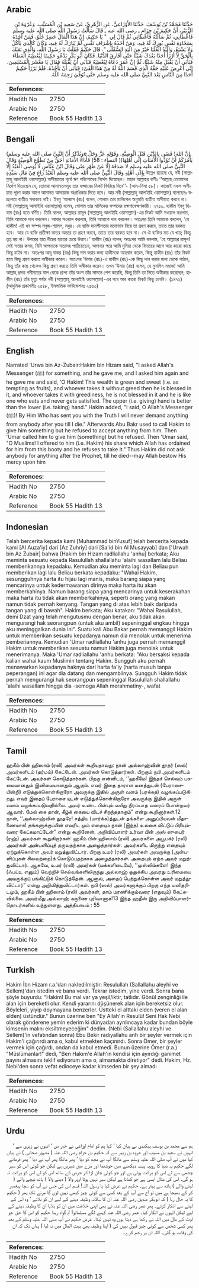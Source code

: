 ## Arabic


<div dir="rtl" lang="ar" style={{fontSize:'larger',backgroundColor:'#f8f9fa',padding:20}}>
حَدَّثَنَا مُحَمَّدُ بْنُ يُوسُفَ، حَدَّثَنَا الأَوْزَاعِيُّ، عَنِ الزُّهْرِيِّ، عَنْ سَعِيدِ بْنِ الْمُسَيَّبِ، وَعُرْوَةَ بْنِ الزُّبَيْرِ، أَنَّ حَكِيمَ بْنَ حِزَامٍ ـ رضى الله عنه ـ قَالَ سَأَلْتُ رَسُولَ اللَّهِ صلى الله عليه وسلم فَأَعْطَانِي، ثُمَّ سَأَلْتُهُ فَأَعْطَانِي ثُمَّ قَالَ لِي ‏ "‏ يَا حَكِيمُ، إِنَّ هَذَا الْمَالَ خَضِرٌ حُلْوٌ، فَمَنْ أَخَذَهُ بِسَخَاوَةِ نَفْسٍ بُورِكَ لَهُ فِيهِ، وَمَنْ أَخَذَهُ بِإِشْرَافِ نَفْسٍ لَمْ يُبَارَكْ لَهُ فِيهِ، وَكَانَ كَالَّذِي يَأْكُلُ وَلاَ يَشْبَعُ، وَالْيَدُ الْعُلْيَا خَيْرٌ مِنَ الْيَدِ السُّفْلَى ‏"‏‏.‏ قَالَ حَكِيمٌ فَقُلْتُ يَا رَسُولَ اللَّهِ، وَالَّذِي بَعَثَكَ بِالْحَقِّ لاَ أَرْزَأُ أَحَدًا بَعْدَكَ شَيْئًا حَتَّى أُفَارِقَ الدُّنْيَا‏.‏ فَكَانَ أَبُو بَكْرٍ يَدْعُو حَكِيمًا لِيُعْطِيَهُ الْعَطَاءَ فَيَأْبَى أَنْ يَقْبَلَ مِنْهُ شَيْئًا، ثُمَّ إِنَّ عُمَرَ دَعَاهُ لِيُعْطِيَهُ فَيَأْبَى أَنْ يَقْبَلَهُ فَقَالَ يَا مَعْشَرَ الْمُسْلِمِينَ، إِنِّي أَعْرِضُ عَلَيْهِ حَقَّهُ الَّذِي قَسَمَ اللَّهُ لَهُ مِنْ هَذَا الْفَىْءِ فَيَأْبَى أَنْ يَأْخُذَهُ‏.‏ فَلَمْ يَرْزَأْ حَكِيمٌ أَحَدًا مِنَ النَّاسِ بَعْدَ النَّبِيِّ صلى الله عليه وسلم حَتَّى تُوُفِّيَ رَحِمَهُ اللَّهُ‏.‏
</div>
<div style={{backgroundColor:'#f8f9fa',padding:20, marginBottom: 10}}><table> <thead> <tr> <th>References:</th> <th></th> </tr> </thead> <tbody><tr><td>Hadith No</td><td>2750</td></tr><tr><td>Arabic No</td><td>2750</td></tr><tr><td>Reference</td><td>Book 55 Hadith 13</td></tr></tbody></table></div>

## Bengali


<div dir="ltr" lang="bn" style={{fontSize:'larger',backgroundColor:'#f8f9fa',padding:20}}>
(وَيُذْكَرُ أَنَّ النَّبِيَّ صلى الله عليه وسلمe قَضَى بِالدَّيْنِ قَبْلَ الْوَصِيَّةِ. وَقَوْلِهِ عَزَّ وَجَلَّ )إِنَّ اللهَ يَأْمُرُكُمْ أَنْ تُؤَدُّوا الْأَمٰنَاتِ إِلٰٓى أَهْلِهَا(( النساء : 58) فَأَدَاءُ الأَمَانَةِ أَحَقُّ مِنْ تَطَوُّعِ الْوَصِيَّةِ وَقَالَ النَّبِيُّ صلى الله عليه وسلم لا صَدَقَةَ إِلَّا عَنْ ظَهْرِ غِنًى وَقَالَ ابْنُ عَبَّاسٍ لَا يُوصِي الْعَبْدُ إِلَّا بِإِذْنِ أَهْلِهِ وَقَالَ النَّبِيُّ صلى الله عليه وسلم الْعَبْدُ رَاعٍ فِيْ مَالِ سَيِّدِهِ উল্লেখ রয়েছে যে, নবী (সাল্লাল্লাহু আলাইহি ওয়াসাল্লাম) অসীয়াতের পূর্বে ঋণ পরিশোধের নির্দেশ দিয়েছেন। মহান আল্লাহর বাণীঃ ‘‘আল্লাহ্ তোমাদের নির্দেশ দিয়েছেন যে, তোমরা আমানতসমূহ তার হক্দারের নিকট ফিরিয়ে দিবে’’- (আন-নিসা ৫৮)। কাজেই নফল অসীয়াত পূরণ করার আগে আমানত আদায়কে অগ্রাধিকার দিতে হবে। আর নবী (সাল্লাল্লাহু আলাইহি ওয়াসাল্লাম) বলেছেনঃ স্বচ্ছলতা ব্যতীত সদাকাহ নাই। ইবনু ‘আব্বাস (রাঃ) বলেন, গোলাম তার মালিকের অনুমতি ব্যতীত অসীয়াত করবে না। নবী (সাল্লাল্লাহু আলাইহি ওয়াসাল্লাম) বলেন, গোলাম তার মালিকের সম্পদের রক্ষণাবেক্ষণকারী। ২৭৫০. হাকীম ইবনু হিযাম (রাঃ) হতে বর্ণিত। তিনি বলেন, আল্লাহর রাসূল (সাল্লাল্লাহু আলাইহি ওয়াসাল্লাম)-এর নিকট আমি সওয়াল করলাম, তিনি আমাকে দান করলেন। আবার সওয়াল করলাম, তিনি আমাকে দান করলেন। অতঃপর তিনি আমাকে বললেন, ‘হে হাকীম! এই ধন সম্পদ সবুজ-শ্যামল, মধুর। যে ব্যক্তি দানশীলতার মনোভাব নিয়ে তা গ্রহণ করবে, তাতে তার বরকত হবে। আর যে ব্যক্তি প্রতীক্ষা কাতর অন্তরে তা গ্রহণ করবে, তাতে তার বরকত হবে না। সে ঐ ব্যক্তির মত যে খায়; কিন্তু তৃপ্ত হয় না। উপরের হাত নীচের হাতের চেয়ে উত্তম।’ হাকীম (রাঃ) বলেন, অতঃপর আমি বললাম, ‘হে আল্লাহর রাসূল! সেই সত্তার কসম, যিনি আপনাকে সত্যসহ পাঠিয়েছেন, আপনার পরে আমি দুনিয়া থেকে বিদায়ের আগে আর কারো কাছে কিছু চাইব না। অতঃপর আবূ বাকর (রাঃ) কিছু দান করার জন্য হাকীমকে আহবান করেন, কিন্তু হাকীম (রাঃ) তাঁর নিকট হতে কিছু গ্রহণ করতে অস্বীকার করেন। অতঃপর ‘উমার (রাঃ)-ও হাকীম (রাঃ)-কে কিছু দান করার জন্য ডেকে পাঠান, কিন্তু তাঁর কাছ থেকেও কিছু গ্রহণ করতে তিনি অস্বীকার করেন। তখন ‘উমার (রাঃ) বলেন, হে মুসলিম সমাজ! আমি আল্লাহ্ প্রদত্ত গনীমতের মাল থেকে প্রাপ্য তাঁর অংশ তাঁর সামনে পেশ করেছি, কিন্তু তিনি তা নিতে অস্বীকার করেছেন; হাকীম (রাঃ) তাঁর মৃত্যু পর্যন্ত নবী (সাল্লাল্লাহু আলাইহি ওয়াসাল্লাম)-এর পরে আর কারো নিকট কিছু চাননি। (১৪৭২) (আধুনিক প্রকাশনীঃ ২৫৪৮, ইসলামিক ফাউন্ডেশনঃ ২৫৬০)
</div>
<div style={{backgroundColor:'#f8f9fa',padding:20, marginBottom: 10}}><table> <thead> <tr> <th>References:</th> <th></th> </tr> </thead> <tbody><tr><td>Hadith No</td><td>2750</td></tr><tr><td>Arabic No</td><td>2750</td></tr><tr><td>Reference</td><td>Book 55 Hadith 13</td></tr></tbody></table></div>

## English


<div dir="ltr" lang="en" style={{fontSize:'larger',backgroundColor:'#f8f9fa',padding:20}}>
Narrated 'Urwa bin Az-Zubair:Hakim bin Hizam said, "I asked Allah's Messenger (ﷺ) for something, and he gave me, and I asked him again and he gave me and said, 'O Hakim! This wealth is green and sweet (i.e. as tempting as fruits), and whoever takes it without greed then he is blessed in it, and whoever takes it with greediness, he is not blessed in it and he is like one who eats and never gets satisfied. The upper (i.e. giving) hand is better than the lower (i.e. taking) hand." Hakim added, "I said, O Allah's Messenger (ﷺ)! By Him Who has sent you with the Truth I will never demand anything from anybody after you till I die." Afterwards Abu Bakr used to call Hakim to give him something but he refused to accept anything from him. Then 'Umar called him to give him (something) but he refused. Then 'Umar said, "O Muslims! I offered to him (i.e. Hakim) his share which Allah has ordained for him from this booty and he refuses to take it." Thus Hakim did not ask anybody for anything after the Prophet, till he died--may Allah bestow His mercy upon him
</div>
<div style={{backgroundColor:'#f8f9fa',padding:20, marginBottom: 10}}><table> <thead> <tr> <th>References:</th> <th></th> </tr> </thead> <tbody><tr><td>Hadith No</td><td>2750</td></tr><tr><td>Arabic No</td><td>2750</td></tr><tr><td>Reference</td><td>Book 55 Hadith 13</td></tr></tbody></table></div>

## Indonesian


<div dir="ltr" lang="id" style={{fontSize:'larger',backgroundColor:'#f8f9fa',padding:20}}>
Telah bercerita kepada kami [Muhammad binYusuf] telah bercerita kepada kami [Al Auza'iy] dari [Az Zuhriy] dari [Sa'id bin Al Musayyab] dan ['Urwah bin Az Zubair] bahwa [Hakim bin Hizam radliallahu 'anhu] berkata; Aku meminta sesuatu kepada Rasulullah shallallahu 'alaihi wasallam lalu Beliau memberikannya kepadaku. Kemudian aku meminta lagi dan Beliau pun memberikan lagi lalu Beliau berkata kepadaku: "Wahai Hakim, sesungguhnya harta itu hijau lagi manis, maka barang siapa yang mencarinya untuk kedermawanan dirinya maka harta itu akan memberkahinya. Namun barang siapa yang mencarinya untuk keserakahan maka harta itu tidak akan memberkahinya, seperti orang yang makan namun tidak pernah kenyang. Tangan yang di atas lebih baik daripada tangan yang di bawah". Hakim berkata; Aku katakan: "Wahai Rasulullah, demi Dzat yang telah mengutusmu dengan benar, aku tidak akan mengurangi hak seorangpun (untuk aku ambil) sepeninggal engkau hingga aku meninggalkan dunia ini". Suatu kali Abu Bakar pernah memanggil Hakim untuk memberikan sesuatu kepadanya namun dia menolak untuk menerima pemberiannya. Kemudian 'Umar radliallahu 'anhu juga pernah memanggil Hakim untuk memberikan sesuatu namun Hakim juga menolak untuk menerimanya. Maka 'Umar radliallahu 'anhu berkata: "Aku bersaksi kepada kalian wahai kaum Muslimin tentang Hakim. Sungguh aku pernah menawarkan kepadanya haknya dari harta fa'iy (harta musuh tanpa peperangan) ini agar dia datang dan mengambilnya. Sungguh Hakim tidak pernah mengurangi hak seorangpun sepeninggal Rasulullah shallallahu 'alaihi wasallam hingga dia -semoga Allah merahmatiny-, wafat
</div>
<div style={{backgroundColor:'#f8f9fa',padding:20, marginBottom: 10}}><table> <thead> <tr> <th>References:</th> <th></th> </tr> </thead> <tbody><tr><td>Hadith No</td><td>2750</td></tr><tr><td>Arabic No</td><td>2750</td></tr><tr><td>Reference</td><td>Book 55 Hadith 13</td></tr></tbody></table></div>

## Tamil


<div dir="ltr" lang="ta" style={{fontSize:'larger',backgroundColor:'#f8f9fa',padding:20}}>
ஹகீம் பின் ஹிஸாம் (ரலி) அவர்கள் கூறியதாவது: நான் அல்லாஹ்வின் தூதர் (ஸல்) அவர்களிடம் (தர்மம்) கேட்டேன். அவர்கள் கொடுத்தார்கள். பிறகும் நபி அவர்களிடம் கேட்டேன். அவர்கள் கொடுத்தார்கள். பிறகு என்னிடம், ‘‘ஹகீமே! இந்தச் செல்வம் பசுமையானதும் இனிமையானதும் ஆகும். எவர் இதை தாராள மனத்துடன் (பேராசையின்றி) எடுத்துக்கொள்கிறாரோ அவருக்கு இதில் அருள் வளம் (பரக்கத்) வழங்கப்படுகிறது. எவர் இதைப் பேராசை யுடன் எடுத்துக்கொள்கிறாரோ அவருக்கு இதில் அருள் வளம் வழங்கப்படுவதில்லை. அவர் உண்ட பின்பும் வயிறு நிரம்பாத வரைப் போன்றவர் ஆவார். மேல் கை தான், கீழ்க் கையை விடச் சிறந்ததாகும்” என்று கூறினார்கள்.12 நான், ‘‘அல்லாஹ்வின் தூதரே! சத்திய (மார்க்க)த்துடன் தங்களை அனுப்பியவன் மீதாணையாக! தங்களுக்குப்பின் எவரிட மும் எதையும் நான் (இந்த) உலகை விட்டுப் பிரியும்வரை கேட்கமாட்டேன்” என்று கூறினேன். அறிவிப்பாளர் உர்வா பின் அஸ் ஸுபைர் (ரஹ்) அவர்கள் கூறுகிறார்கள்: ஹகீம் பின் ஹிஸாம் (ரலி) அவர்களை அபூபக்ர் (ரலி) அவர்கள் அன்பளிப்புத் தருவதற்காக அழைத்தார்கள். அவர்களிட மிருந்து எதையும் ஏற்றுக்கொள்ள அவர் மறுத்துவிட்டார். பிறகு உமர் (ரலி) அவர்கள் அவருக்கு (அன்பளிப்புகள் சிலவற்றை)க் கொடுப்பதற்காக அழைத்தார்கள். அதையும் ஏற்க அவர் மறுத்துவிட்டார். ஆகவே, உமர் (ரலி) அவர்கள் (மக்களிடையே), ‘‘முஸ்லிம்களே! இந்த (ஃபய்உ எனும்) வெற்றிச் செல்வங்களிலிருந்து அல்லாஹ் ஒதுக்கிய அவரது உரிமையை அவருக்குப் பங்கிட்டுக் கொடுத்தேன். ஆனால், அதைப் பெற்றுக்கொள்ள அவர் மறுத்துவிட்டார்” என்று அறிவித்துவிட்டார்கள். நபி (ஸல்) அவர்களுக்குப் பிறகு எந்த மனிதரிடமும், ஹகீம் பின் ஹிஸாம் (ரலி) அவர்கள், தாம் மரணிக்கும்வரை (எதுவும்) கேட்கவில்லை. அவர்மீது அல்லாஹ் கருணை புரிவானாக!13 இந்த ஹதீஸ் இரு அறிவிப்பாளர்தொடர்களில் வந்துள்ளது. அத்தியாயம் : 55
</div>
<div style={{backgroundColor:'#f8f9fa',padding:20, marginBottom: 10}}><table> <thead> <tr> <th>References:</th> <th></th> </tr> </thead> <tbody><tr><td>Hadith No</td><td>2750</td></tr><tr><td>Arabic No</td><td>2750</td></tr><tr><td>Reference</td><td>Book 55 Hadith 13</td></tr></tbody></table></div>

## Turkish


<div dir="ltr" lang="tr" style={{fontSize:'larger',backgroundColor:'#f8f9fa',padding:20}}>
Hakim İbn Hizam r.a.'dan nakledilmiştir: Resulullah (Sallallahu aleyhi ve Sellem)'dan istedim ve bana verdi. Tekrar istedim, yine verdi. Sonra bana şöyle buyurdu: "Hakim! Bu mal var ya yeşil/iktir, tatlıdır. Gönül zenginliği ile alan için bereketli olur. Kendi yararını düşünerek alan için bereketsiz olur. Böyleleri, yiyip doymayana benzerler. Üstteki el alttaki elden (veren el alan elden) üstündür." Bunun üzerine ben "Ey Allah'ın Resulü! Seni Hak Nebi olarak gönderene yemin ederim ki dünyadan ayrılıncaya kadar bundan böyle kimsenin malını eksiltmeyeceğim" dedim. (Nebi (Sallallahu aleyhi ve Sellem)'in vefatından sonra) Ebu Bekir radıyallahu anh bir şeyler vermek için Hakim'i çağırırdı ama o, kabul etmekten kaçınırdı. Sonra Ömer, bir şeyler vermek için çağırdı, ondan da kabul etmedi. Bunun üzerine Ömer (r.a.) "Müslümanlar!" dedi, "Ben Hakım'e Allah'ın kendisi için ayırdığı ganimet payını almasını teklif ediyorum ama o, almamakta diretiyor" dedi. Hakim, Hz. Nebi'den sonra vefat edinceye kadar kimseden bir şey almadı
</div>
<div style={{backgroundColor:'#f8f9fa',padding:20, marginBottom: 10}}><table> <thead> <tr> <th>References:</th> <th></th> </tr> </thead> <tbody><tr><td>Hadith No</td><td>2750</td></tr><tr><td>Arabic No</td><td>2750</td></tr><tr><td>Reference</td><td>Book 55 Hadith 13</td></tr></tbody></table></div>

## Urdu


<div dir="rtl" lang="ur" style={{fontSize:'larger',backgroundColor:'#f8f9fa',padding:20}}>
ہم سے محمد بن یوسف بیکندی نے بیان کیا ‘ کہا ہم کو امام اوزاعی نے خبر دی ‘ انہوں نے زہری سے ‘ انہوں نے سعید بن مسیب اور عروہ بن زبیر سے کہ حکیم بن حزام رضی اللہ عنہ ( مشہور صحابی ) نے بیان کیا میں نے آپ صلی اللہ علیہ وسلم سے مانگا آپ نے مجھ کو دیا ‘ پھر مانگا پھر آپ نے دیا ‘ پھر فرمانے لگے حکیم یہ دنیا کا روپیہ پیسہ دیکھنے میں خوشنما اور مزے میں شیریں ہے لیکن جو کوئی اس کو سیر چشمی سے لے اس کو برکت ہوتی ہے اور جو کوئی جان لڑا کر حرص کے ساتھ اس کو لے اس کو برکت نہ ہو گی۔ اس کی مثال ایسی ہے جو کماتا ہے لیکن سیر نہیں ہوتا اوپر والا ( دینے والا ) ہاتھ نیچے والے ( لینے والے ) ہاتھ سے بہتر ہے۔ حکیم نے عرض کیا یا رسول اللہ! قسم اس کی جس نے آپ کو سچا پیغمبر کر کے بھیجا ہے میں تو آج سے آپ کے بعد کسی سے کوئی چیز کبھی نہیں لوں گا مرنے تک پھر ( حکیم کا یہ حال رہا ) کہ ابوبکر صدیق رضی اللہ عنہ ان کا سالانہ وظیفہ دینے کے لیے ان کو بلاتے ‘ وہ اس کے لینے سے انکار کرتے۔ پھر عمر رضی اللہ عنہ نے بھی اپنی خلافت میں ان کو بلایا ان کا وظیفہ دینے کے لیے لیکن انہوں نے انکار کیا۔ عمر رضی اللہ عنہ کہنے لگے مسلمانو! تم گواہ رہنا حکیم کو اس کا حق جو لوٹ کے مال میں اللہ نے رکھا ہے دیتا ہوں وہ نہیں لیتا۔ غرض حکیم نے آپ صلی اللہ علیہ وسلم کے بعد پھر کسی شخص سے کوئی چیز قبول نہیں کی ( اپنا وظیفہ بھی بیت المال میں نہ لیا ) یہاں تک کہ ان کی وفات ہو گئی۔ اللہ ان پر رحم کرے۔
</div>
<div style={{backgroundColor:'#f8f9fa',padding:20, marginBottom: 10}}><table> <thead> <tr> <th>References:</th> <th></th> </tr> </thead> <tbody><tr><td>Hadith No</td><td>2750</td></tr><tr><td>Arabic No</td><td>2750</td></tr><tr><td>Reference</td><td>Book 55 Hadith 13</td></tr></tbody></table></div>